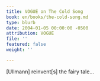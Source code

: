 ```yaml
---
title: VOGUE on The Cold Song
book: en/books/the-cold-song.md
type: blurb
date: 2004-01-05 00:00:00 -0500
attribution: VOGUE
file: ''
featured: false
weight: ''

---
```

\[Ullmann\] reinvent\[s\] the fairy tale…